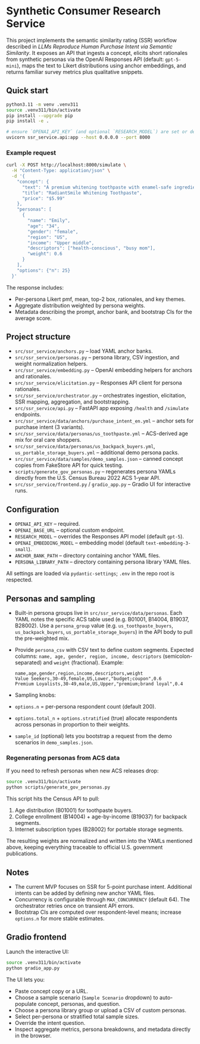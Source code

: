 # Synthetic Consumer Research Service

This project implements the semantic similarity rating (SSR) workflow described in *LLMs Reproduce Human Purchase Intent via Semantic Similarity*. It exposes an API that ingests a concept, elicits short rationales from synthetic personas via the OpenAI Responses API (default: `gpt-5-mini`), maps the text to Likert distributions using anchor embeddings, and returns familiar survey metrics plus qualitative snippets.

## Quick start

```bash
python3.11 -m venv .venv311
source .venv311/bin/activate
pip install --upgrade pip
pip install -e .

# ensure `OPENAI_API_KEY` (and optional `RESEARCH_MODEL`) are set or defined in `.env`
uvicorn ssr_service.api:app --host 0.0.0.0 --port 8000
```

### Example request

```bash
curl -X POST http://localhost:8000/simulate \
  -H "Content-Type: application/json" \
  -d '{
    "concept": {
      "text": "A premium whitening toothpaste with enamel-safe ingredients and a refreshing mint flavor.",
      "title": "RadiantSmile Whitening Toothpaste",
      "price": "$5.99"
    },
    "personas": [
      {
        "name": "Emily",
        "age": "34",
        "gender": "female",
        "region": "US",
        "income": "Upper middle",
        "descriptors": ["health-conscious", "busy mom"],
        "weight": 0.6
      }
    ],
    "options": {"n": 25}
  }'
```

The response includes:

- Per-persona Likert pmf, mean, top-2 box, rationales, and key themes.
- Aggregate distribution weighted by persona weights.
- Metadata describing the prompt, anchor bank, and bootstrap CIs for the average score.

## Project structure

- `src/ssr_service/anchors.py` – load YAML anchor banks.
- `src/ssr_service/personas.py` – persona library, CSV ingestion, and weight normalization helpers.
- `src/ssr_service/embedding.py` – OpenAI embedding helpers for anchors and rationales.
- `src/ssr_service/elicitation.py` – Responses API client for persona rationales.
- `src/ssr_service/orchestrator.py` – orchestrates ingestion, elicitation, SSR mapping, aggregation, and bootstrapping.
- `src/ssr_service/api.py` – FastAPI app exposing `/health` and `/simulate` endpoints.
- `src/ssr_service/data/anchors/purchase_intent_en.yml` – anchor sets for purchase intent (3 variants).
- `src/ssr_service/data/personas/us_toothpaste.yml` – ACS-derived age mix for oral care shoppers.
- `src/ssr_service/data/personas/us_backpack_buyers.yml`, `us_portable_storage_buyers.yml` – additional demo persona packs.
- `src/ssr_service/data/samples/demo_samples.json` – canned concept copies from FakeStore API for quick testing.
- `scripts/generate_gov_personas.py` – regenerates persona YAMLs directly from the U.S. Census Bureau 2022 ACS 1-year API.
- `src/ssr_service/frontend.py` / `gradio_app.py` – Gradio UI for interactive runs.

## Configuration

- `OPENAI_API_KEY` – required.
- `OPENAI_BASE_URL` – optional custom endpoint.
- `RESEARCH_MODEL` – overrides the Responses API model (default `gpt-5`).
- `OPENAI_EMBEDDING_MODEL` – embedding model (default `text-embedding-3-small`).
- `ANCHOR_BANK_PATH` – directory containing anchor YAML files.
- `PERSONA_LIBRARY_PATH` – directory containing persona library YAML files.

All settings are loaded via `pydantic-settings`; `.env` in the repo root is respected.

## Personas and sampling

- Built-in persona groups live in `src/ssr_service/data/personas`. Each YAML notes the specific ACS table used (e.g. B01001, B14004, B19037, B28002). Use a `persona_group` value (e.g. `us_toothpaste_buyers`, `us_backpack_buyers`, `us_portable_storage_buyers`) in the API body to pull the pre-weighted mix.
- Provide `persona_csv` with CSV text to define custom segments. Expected columns: `name, age, gender, region, income, descriptors` (semicolon-separated) and `weight` (fractional). Example:

  ```csv
  name,age,gender,region,income,descriptors,weight
  Value Seekers,30-49,female,US,Lower,"budget;coupon",0.6
  Premium Loyalists,30-49,male,US,Upper,"premium;brand loyal",0.4
  ```

- Sampling knobs:
- `options.n` = per-persona respondent count (default 200).
- `options.total_n` + `options.stratified` (true) allocate respondents across personas in proportion to their weights.
- `sample_id` (optional) lets you bootstrap a request from the demo scenarios in `demo_samples.json`.

### Regenerating personas from ACS data

If you need to refresh personas when new ACS releases drop:

```bash
source .venv311/bin/activate
python scripts/generate_gov_personas.py
```

This script hits the Census API to pull:

1. Age distribution (B01001) for toothpaste buyers.
2. College enrollment (B14004) + age-by-income (B19037) for backpack segments.
3. Internet subscription types (B28002) for portable storage segments.

The resulting weights are normalized and written into the YAMLs mentioned above, keeping everything traceable to official U.S. government publications.

## Notes

- The current MVP focuses on SSR for 5-point purchase intent. Additional intents can be added by defining new anchor YAML files.
- Concurrency is configurable through `MAX_CONCURRENCY` (default 64). The orchestrator retries once on transient API errors.
- Bootstrap CIs are computed over respondent-level means; increase `options.n` for more stable estimates.

## Gradio frontend

Launch the interactive UI:

```bash
source .venv311/bin/activate
python gradio_app.py
```

The UI lets you:

- Paste concept copy or a URL.
- Choose a sample scenario (`Sample Scenario` dropdown) to auto-populate concept, personas, and question.
- Choose a persona library group or upload a CSV of custom personas.
- Select per-persona or stratified total sample sizes.
- Override the intent question.
- Inspect aggregate metrics, persona breakdowns, and metadata directly in the browser.
